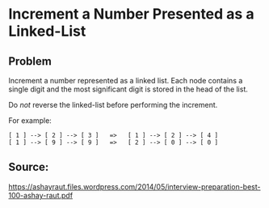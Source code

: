 # Increment a Number Presented as a Linked-List

## Problem

Increment a number represented as a linked list. Each node contains a single digit
and the most significant digit is stored in the head of the list.

Do *not* reverse the linked-list before performing the increment.

For example:

    [ 1 ] --> [ 2 ] --> [ 3 ]   =>   [ 1 ] --> [ 2 ] --> [ 4 ]
    [ 1 ] --> [ 9 ] --> [ 9 ]   =>   [ 2 ] --> [ 0 ] --> [ 0 ]

## Source:

https://ashayraut.files.wordpress.com/2014/05/interview-preparation-best-100-ashay-raut.pdf
